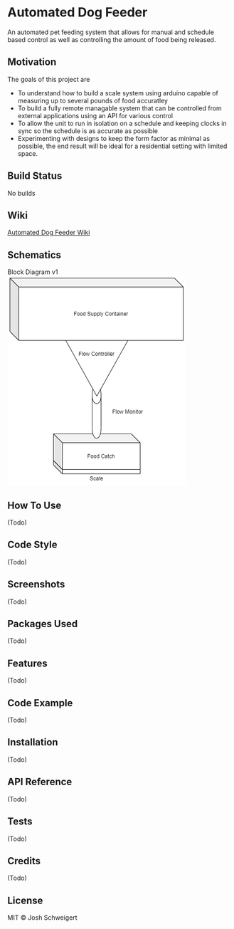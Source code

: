 # Automated Dog Feeder
An automated pet feeding system that allows for manual and schedule based control as well as controlling the amount of food being released.

## Motivation
The goals of this project are
* To understand how to build a scale system using arduino capable of measuring up to several pounds of food accuratley
* To build a fully remote managable system that can be controlled from external applications using an API for various control
* To allow the unit to run in isolation on a schedule and keeping clocks in sync so the schedule is as accurate as possible
* Experimenting with designs to keep the form factor as minimal as possible, the end result will be ideal for a residential setting with limited space.

## Build Status
No builds

## Wiki
[Automated Dog Feeder Wiki](https://github.com/jjschweigert/AutomatedDogFeeder/wiki)

## Schematics
Block Diagram v1
![Block Diagram v1](/media/AutomatedPetFeederBlockDiagram_v1.png)

## How To Use
(Todo)

## Code Style
(Todo)

## Screenshots
(Todo)

## Packages Used
(Todo)

## Features
(Todo)

## Code Example
(Todo)

## Installation
(Todo)

## API Reference
(Todo)

## Tests
(Todo)

## Credits
(Todo)

## License
MIT © Josh Schweigert
